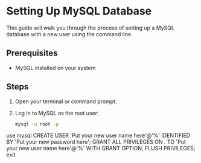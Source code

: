 # Setting Up MySQL Database

This guide will walk you through the process of setting up a MySQL database with a new user using the command line.

## Prerequisites

- MySQL installed on your system

## Steps

1. Open your terminal or command prompt.

2. Log in to MySQL as the root user:

   ```bash
   mysql -u root -p
use mysql
CREATE USER 'Put your new user name here'@'%' IDENTIFIED BY 'Put your new password here';
GRANT ALL PRIVILEGES ON *.* TO 'Put your new user name here'@'%' WITH GRANT OPTION;
FLUSH PRIVILEGES;
exit
```
